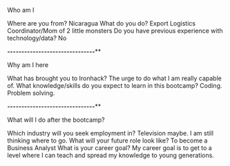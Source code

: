 Who am I

Where are you from? Nicaragua
What do you do? Export Logistics Coordinator/Mom of 2 little monsters
Do you have previous experience with technology/data? No

**************-------------------------------****************
   
Why am I here

What has brought you to Ironhack? The urge to do what I am really capable of.
What knowledge/skills do you expect to learn in this bootcamp? Coding. Problem solving.

**************-------------------------------****************

What will I do after the bootcamp?

Which industry will you seek employment in? Television maybe. I am still thinking where to go.
What will your future role look like? To become a Business Analyst
What is your career goal? My career goal is to get to a level where I can teach and spread my knowledge to young generations. 